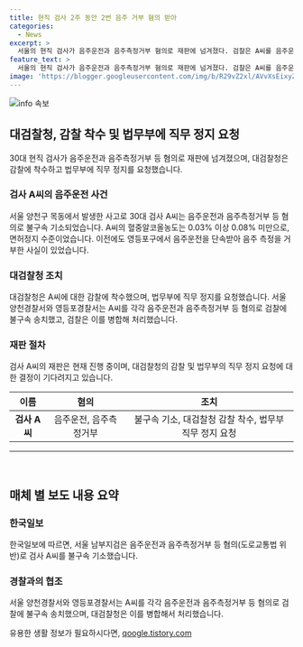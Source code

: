 ```yaml
---
title: 현직 검사 2주 동안 2번 음주 거부 혐의 받아
categories:
  - News
excerpt: >
  서울의 현직 검사가 음주운전과 음주측정거부 혐의로 재판에 넘겨졌다. 검찰은 A씨를 음주운전, 음주측정거부 등 도로교통법 위반으로 불구속 기소했다. A씨는 음주운전으로 사고를 낸 후 음주측정을 거부하며 법을 위반했는데, 대검찰청은 감찰을 착수하고 법무부에 직무 정지를 요청했다. 경찰은 A씨를 불구속 송치하고 검찰은 음주운전과 음주측정거부 혐의를 병합해 처분했다. (총 150자)
feature_text: >
  서울의 현직 검사가 음주운전과 음주측정거부 혐의로 재판에 넘겨졌다. 검찰은 A씨를 음주운전, 음주측정거부 등 도로교통법 위반으로 불구속 기소했다. A씨는 음주운전으로 사고를 낸 후 음주측정을 거부하며 법을 위반했는데, 대검찰청은 감찰을 착수하고 법무부에 직무 정지를 요청했다. 경찰은 A씨를 불구속 송치하고 검찰은 음주운전과 음주측정거부 혐의를 병합해 처분했다. (총 150자)
image: 'https://blogger.googleusercontent.com/img/b/R29vZ2xl/AVvXsEixyZcFfHzMRdzZMjFBmAUKJYCLCGyLL1o632UiGVXcaFdKo_bkvkuCioo0uUKlGfBVcT3P84aROyZIXSBEx3Aw5nCQ3pTgDom1WDC4m8eifvWiAmWEEVb4x6G_l8C0QH225ldMjyaFvpxGEBGNO37VmDTDMHGhJPq73UglMfDca1-0aw/s1600/blogspot.png'
---
```


<p><img src="https://blogger.googleusercontent.com/img/b/R29vZ2xl/AVvXsEixyZcFfHzMRdzZMjFBmAUKJYCLCGyLL1o632UiGVXcaFdKo_bkvkuCioo0uUKlGfBVcT3P84aROyZIXSBEx3Aw5nCQ3pTgDom1WDC4m8eifvWiAmWEEVb4x6G_l8C0QH225ldMjyaFvpxGEBGNO37VmDTDMHGhJPq73UglMfDca1-0aw/s1600/blogspot.png" alt="info 속보" /></p>

<h2 data-ke-size="size26">대검찰청, 감찰 착수 및 법무부에 직무 정지 요청</h2>

<p data-ke-size="size16">30대 현직 검사가 음주운전과 음주측정거부 등 혐의로 재판에 넘겨졌으며, 대검찰청은 감찰에 착수하고 법무부에 직무 정지를 요청했습니다.</p>

<h3>검사 A씨의 음주운전 사건</h3>

<p data-ke-size="size16">서울 양천구 목동에서 발생한 사고로 30대 검사 A씨는 음주운전과 음주측정거부 등 혐의로 불구속 기소되었습니다. A씨의 혈중알코올농도는 0.03% 이상 0.08% 미만으로, 면허정지 수준이었습니다. 이전에도 영등포구에서 음주운전을 단속받아 음주 측정을 거부한 사실이 있었습니다.</p>

<h3>대검찰청 조치</h3>

<p data-ke-size="size16">대검찰청은 A씨에 대한 감찰에 착수했으며, 법무부에 직무 정지를 요청했습니다. 서울 양천경찰서와 영등포경찰서는 A씨를 각각 음주운전과 음주측정거부 등 혐의로 검찰에 불구속 송치했고, 검찰은 이를 병합해 처리했습니다.</p>

<h3>재판 절차</h3>

<p data-ke-size="size16">검사 A씨의 재판은 현재 진행 중이며, 대검찰청의 감찰 및 법무부의 직무 정지 요청에 대한 결정이 기다려지고 있습니다.</p>

<table>
  <thead>
    <tr>
      <th style="text-align: center;">이름</th>
      <th style="text-align: center;">혐의</th>
      <th style="text-align: center;">조치</th>
    </tr>
  </thead>
  <tbody>
    <tr>
      <td style="text-align: center;"><b>검사 A씨</b></td>
      <td style="text-align: center;">음주운전, 음주측정거부</td>
      <td style="text-align: center;">불구속 기소, 대검찰청 감찰 착수, 법무부 직무 정지 요청</td>
    </tr>
  </tbody>
</table>

<hr>

<p data-ke-size="size16">&nbsp;</p>

<h2 data-ke-size="size26">매체 별 보도 내용 요약</h2>

<h3>한국일보</h3>

<p data-ke-size="size16">한국일보에 따르면, 서울 남부지검은 음주운전과 음주측정거부 등 혐의(도로교통법 위반)로 검사 A씨를 불구속 기소했습니다.</p>

<h3>경찰과의 협조</h3>

<p data-ke-size="size16">서울 양천경찰서와 영등포경찰서는 A씨를 각각 음주운전과 음주측정거부 등 혐의로 검찰에 불구속 송치했으며, 대검찰청은 이를 병합해서 처리했습니다.</p>
유용한 생활 정보가 필요하시다면, <a href="https://qoogle.tistory.com" rel="dofollow">qoogle.tistory.com</a>


